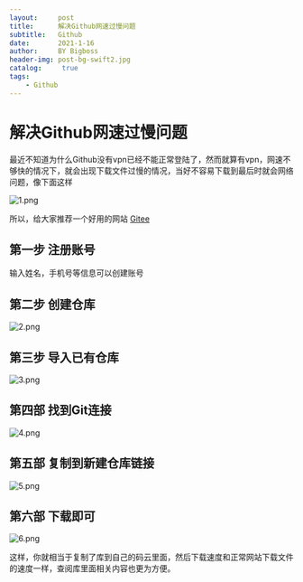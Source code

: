 ```yaml
---
layout:     post
title:      解决Github网速过慢问题
subtitle:   Github
date:       2021-1-16
author:     BY Bigboss
header-img: post-bg-swift2.jpg
catalog: 	 true
tags:
    - Github
---
```

# 解决Github网速过慢问题 #

​	最近不知道为什么Github没有vpn已经不能正常登陆了，然而就算有vpn，网速不够快的情况下，就会出现下载文件过慢的情况，当好不容易下载到最后时就会网络问题，像下面这样

![1.png](https://i.loli.net/2021/01/16/qSdIiaruTD7vh6b.png)



所以，给大家推荐一个好用的网站 [Gitee](https://gitee.com/) 

## 第一步 注册账号 ##



输入姓名，手机号等信息可以创建账号

## 第二步 创建仓库 ##

![2.png](https://i.loli.net/2021/01/16/pgN14mBl7jrMayF.png)

## 第三步 导入已有仓库 ##

![3.png](https://i.loli.net/2021/01/16/lBrAY5auDHL9NUf.png)



## 第四部 找到Git连接 ##

![4.png](https://i.loli.net/2021/01/16/1pnxi2dfo4eMIR6.png)

## 第五部 复制到新建仓库链接 ##

![5.png](https://i.loli.net/2021/01/16/rqAgFQEVD5Nkd1v.png)

## 第六部 下载即可 ##

![6.png](https://i.loli.net/2021/01/16/bNxKonEhBil37HU.png)





这样，你就相当于复制了库到自己的码云里面，然后下载速度和正常网站下载文件的速度一样，查阅库里面相关内容也更为方便。
